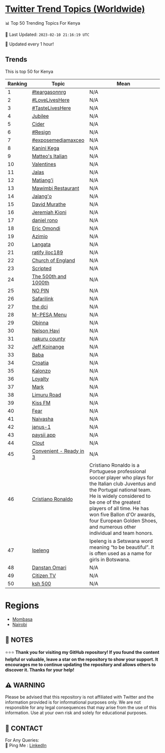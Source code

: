 [Twitter Trend Topics (Worldwide)](https://github.com/ErcinDedeoglu/Twitter-Trend-Topics)
==========


📊 Top 50 Trending Topics For Kenya

📆 Last Updated: `2023-02-10 21:16:19 UTC`

🔧 Updated every 1 hour!


## Trends

This is top 50 for Kenya

| Ranking | Topic | Mean |
| ------- | ------------ | ------------ |
| 1 | [#teargasonnrg](http://twitter.com/search?q=%23teargasonnrg) | N/A |
| 2 | [#LoveLivesHere](http://twitter.com/search?q=%23LoveLivesHere) | N/A |
| 3 | [#TasteLivesHere](http://twitter.com/search?q=%23TasteLivesHere) | N/A |
| 4 | [Jubilee](http://twitter.com/search?q=Jubilee) | N/A |
| 5 | [Cider](http://twitter.com/search?q=Cider) | N/A |
| 6 | [#Resign](http://twitter.com/search?q=%23Resign) | N/A |
| 7 | [#exposemediamaxceo](http://twitter.com/search?q=%23exposemediamaxceo) | N/A |
| 8 | [Kanini Kega](http://twitter.com/search?q=Kanini+Kega) | N/A |
| 9 | [Matteo's Italian](http://twitter.com/search?q=Matteo%27s+Italian) | N/A |
| 10 | [Valentines](http://twitter.com/search?q=Valentines) | N/A |
| 11 | [Jalas](http://twitter.com/search?q=Jalas) | N/A |
| 12 | [Matiang'i](http://twitter.com/search?q=Matiang%27i) | N/A |
| 13 | [Mawimbi Restaurant](http://twitter.com/search?q=Mawimbi+Restaurant) | N/A |
| 14 | [Jalang'o](http://twitter.com/search?q=Jalang%27o) | N/A |
| 15 | [David Murathe](http://twitter.com/search?q=David+Murathe) | N/A |
| 16 | [Jeremiah Kioni](http://twitter.com/search?q=Jeremiah+Kioni) | N/A |
| 17 | [daniel rono](http://twitter.com/search?q=daniel+rono) | N/A |
| 18 | [Eric Omondi](http://twitter.com/search?q=Eric+Omondi) | N/A |
| 19 | [Azimio](http://twitter.com/search?q=Azimio) | N/A |
| 20 | [Langata](http://twitter.com/search?q=Langata) | N/A |
| 21 | [ratify  iloc189](http://twitter.com/search?q=ratify++iloc189) | N/A |
| 22 | [Church of England](http://twitter.com/search?q=Church+of+England) | N/A |
| 23 | [Scripted](http://twitter.com/search?q=Scripted) | N/A |
| 24 | [The 500th and 1000th](http://twitter.com/search?q=The+500th+and+1000th) | N/A |
| 25 | [NO PIN](http://twitter.com/search?q=NO+PIN) | N/A |
| 26 | [Safarilink](http://twitter.com/search?q=Safarilink) | N/A |
| 27 | [the dci](http://twitter.com/search?q=the+dci) | N/A |
| 28 | [M-PESA Menu](http://twitter.com/search?q=M-PESA+Menu) | N/A |
| 29 | [Obinna](http://twitter.com/search?q=Obinna) | N/A |
| 30 | [Nelson Havi](http://twitter.com/search?q=Nelson+Havi) | N/A |
| 31 | [nakuru county](http://twitter.com/search?q=nakuru+county) | N/A |
| 32 | [Jeff Koinange](http://twitter.com/search?q=Jeff+Koinange) | N/A |
| 33 | [Baba](http://twitter.com/search?q=Baba) | N/A |
| 34 | [Croatia](http://twitter.com/search?q=Croatia) | N/A |
| 35 | [Kalonzo](http://twitter.com/search?q=Kalonzo) | N/A |
| 36 | [Loyalty](http://twitter.com/search?q=Loyalty) | N/A |
| 37 | [Mark](http://twitter.com/search?q=Mark) | N/A |
| 38 | [Limuru Road](http://twitter.com/search?q=Limuru+Road) | N/A |
| 39 | [Kiss FM](http://twitter.com/search?q=Kiss+FM) | N/A |
| 40 | [Fear](http://twitter.com/search?q=Fear) | N/A |
| 41 | [Naivasha](http://twitter.com/search?q=Naivasha) | N/A |
| 42 | [janus-1](http://twitter.com/search?q=janus-1) | N/A |
| 43 | [paysii app](http://twitter.com/search?q=paysii+app) | N/A |
| 44 | [Clout](http://twitter.com/search?q=Clout) | N/A |
| 45 | [Convenient - Ready in 3](http://twitter.com/search?q=Convenient+-+Ready+in+3) | N/A |
| 46 | [Cristiano Ronaldo](http://twitter.com/search?q=Cristiano+Ronaldo) | Cristiano Ronaldo is a Portuguese professional soccer player who plays for the Italian club Juventus and the Portugal national team. He is widely considered to be one of the greatest players of all time. He has won five Ballon d'Or awards, four European Golden Shoes, and numerous other individual and team honors. |
| 47 | [Ipeleng](http://twitter.com/search?q=Ipeleng) | Ipeleng is a Setswana word meaning “to be beautiful”. It is often used as a name for girls in Botswana. |
| 48 | [Danstan Omari](http://twitter.com/search?q=Danstan+Omari) | N/A |
| 49 | [Citizen TV](http://twitter.com/search?q=Citizen+TV) | N/A |
| 50 | [ksh 500](http://twitter.com/search?q=ksh+500) | N/A |



# Regions

* [Mombasa](</Kenya/Mombasa.md>)
* [Nairobi](</Kenya/Nairobi.md>)



## 📝 NOTES

⭐⭐⭐ **Thank you for visiting my GitHub repository! If you found the content helpful or valuable, leave a star on the repository to show your support. It encourages me to continue updating the repository and allows others to discover it. Thanks for your help!**


## ⚠️ WARNING

Please be advised that this repository is not affiliated with Twitter and the information provided is for informational purposes only. We are not responsible for any legal consequences that may arise from the use of this information. Use at your own risk and solely for educational purposes.


## 📨 CONTACT

 For Any Queries:  
            🏓 Ping Me : [LinkedIn](https://www.linkedin.com/in/ercindedeoglu/)
